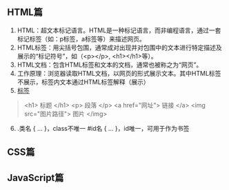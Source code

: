 ## HTML篇
1. HTML：超文本标记语言。HTML是一种标记语言，而非编程语言，通过一套标记标签（如：p标签，a标签等）来描述网页。
2. HTML标签：用尖括号包围，通常成对出现并对包围中的文本进行特定描述及展示的“标记符号”，如（\<p><\/p>, \<h1><\/h1>等）。
3. HTML文档：包含HTML标签和文本的文档，通常也被称之为“网页”。
4. 工作原理：浏览器读取HTML文档，以网页的形式展示文本。其中HTML标签不展示，标签内文本通过HTML标签解释（展示）
5. <a href="https://www.w3school.com.cn/tags/index.asp">标签</a>
> \<h1> 标题 \</h1>
> \<p> 段落 \</p>
> \<a href="网址"> 链接 \</a>
> \<img src="图片路径"> 图片 \</img>
6. 
   .类名 { ... }，class不唯一
   #id名 { ... }，id唯一，可用于作为书签


## CSS篇

## JavaScript篇

